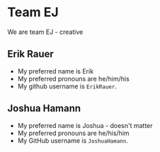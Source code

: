 # Team EJ 

We are team EJ - creative

## Erik Rauer
* My preferred name is Erik
* My preferred pronouns are he/him/his
* My github username is `ErikRauer`.

## Joshua Hamann

* My preferred name is Joshua - doesn't matter
* My preferred pronouns are he/his/him
* My GitHub username is `JoshuaHamann`.
